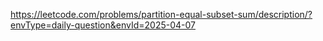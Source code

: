 https://leetcode.com/problems/partition-equal-subset-sum/description/?envType=daily-question&envId=2025-04-07
